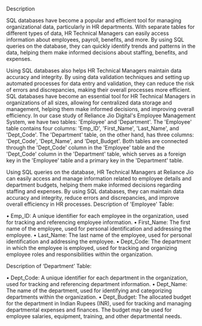 Description

SQL databases have become a popular and efficient tool for managing organizational data, particularly in HR departments. With separate tables for different types of data, HR Technical Managers can easily access information about employees, payroll, benefits, and more. By using SQL queries on the database, they can quickly identify trends and patterns in the data, helping them make informed decisions about staffing, benefits, and expenses.

Using SQL databases also helps HR Technical Managers maintain data accuracy and integrity. By using data validation techniques and setting up automated processes for data entry and validation, they can reduce the risk of errors and discrepancies, making their overall processes more efficient. SQL databases have become an essential tool for HR Technical Managers in organizations of all sizes, allowing for centralized data storage and management, helping them make informed decisions, and improving overall efficiency.
In our case study of Reliance Jio Digital's Employee Management System, we have two tables: 'Employee' and 'Department'. The 'Employee' table contains four columns: 'Emp_ID', 'First_Name', 'Last_Name', and 'Dept_Code'. The 'Department' table, on the other hand, has three columns: 'Dept_Code', 'Dept_Name', and 'Dept_Budget'. Both tables are connected through the 'Dept_Code' column in the 'Employee' table and the 'Dept_Code' column in the 'Department' table, which serves as a foreign key in the 'Employee' table and a primary key in the 'Department' table.

Using SQL queries on the database, HR Technical Managers at Reliance Jio can easily access and manage information related to employee details and department budgets, helping them make informed decisions regarding staffing and expenses. By using SQL databases, they can maintain data accuracy and integrity, reduce errors and discrepancies, and improve overall efficiency in HR processes.
Description of  'Employee' Table:

• Emp_ID: A unique identifier for each employee in the organization, used for tracking and referencing employee information.
• First_Name: The first name of the employee, used for personal identification and addressing the employee.
• Last_Name: The last name of the employee, used for personal identification and addressing the employee.
• Dept_Code: The department in which the employee is employed, used for tracking and organizing employee roles and responsibilities within the organization.

Description of ‘Department’ Table:

• Dept_Code: A unique identifier for each department in the organization, used for tracking and referencing department information.
• Dept_Name: The name of the department, used for identifying and categorizing departments within the organization.
• Dept_Budget: The allocated budget for the department in Indian Rupees (INR), used for tracking and managing departmental expenses and finances. The budget may be used for employee salaries, equipment, training, and other departmental needs.
